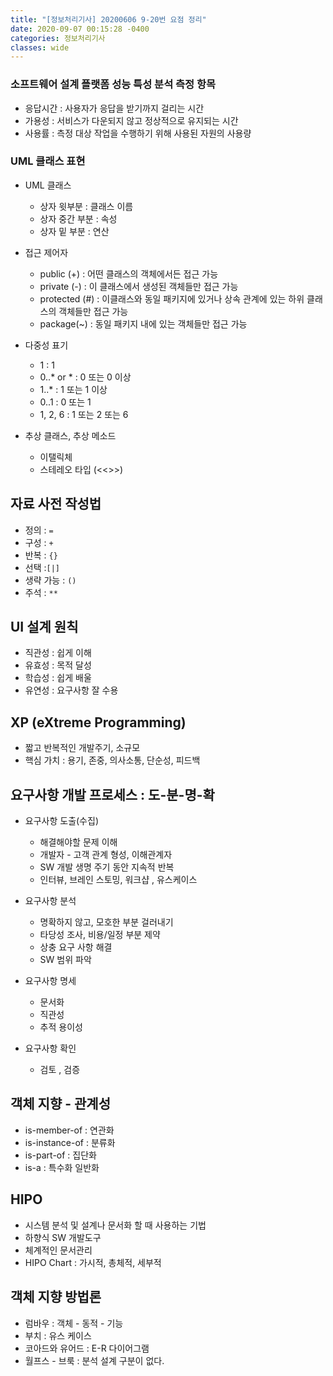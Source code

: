 ```yaml
---
title: "[정보처리기사] 20200606 9-20번 요점 정리"
date: 2020-09-07 00:15:28 -0400
categories: 정보처리기사
classes: wide
---
```


### 소프트웨어 설계 플랫폼 성능 특성 분석 측정 항목

- 응답시간 : 사용자가 응답을 받기까지 걸리는 시간
- 가용성 : 서비스가 다운되지 않고 정상적으로 유지되는 시간
- 사용률 : 측정 대상 작업을 수행하기 위해 사용된 자원의 사용량

### UML 클래스 표현

- UML 클래스
    - 상자 윗부분 : 클래스 이름
    - 상자 중간 부분 : 속성
    - 상자 밑 부분 : 연산

- 접근 제어자
    - public (+) : 어떤 클래스의 객체에서든 접근 가능
    - private (-) : 이 클래스에서 생성된 객체들만 접근 가능
    - protected (#) : 이클래스와 동일 패키지에 있거나 상속 관계에 있는 하위 클래스의 객체들만 접근 가능
    - package(~) : 동일 패키지 내에 있는 객체들만 접근 가능

- 다중성 표기
    - 1 : 1
    - 0..* or * : 0 또는 0 이상
    - 1..* : 1 또는 1 이상
    - 0..1 : 0 또는 1
    - 1, 2, 6 : 1 또는 2 또는 6

- 추상 클래스, 추상 메소드
    - 이탤릭체
    - 스테레오 타입 (<<>>)

## 자료 사전 작성법

- 정의 : ``=``
- 구성 : ``+``
- 반복 : ``{}``
- 선택 :``[|]``
- 생략 가능 : ``()``
- 주석 : ``**``

## UI 설계 원칙

- 직관성 : 쉽게 이해
- 유효성 : 목적 달성
- 학습성 : 쉽게 배울
- 유연성 : 요구사항 잘 수용

## XP (eXtreme Programming)

- 짧고 반복적인 개발주기, 소규모
- 핵심 가치 : 용기, 존중, 의사소통, 단순성, 피드백

## 요구사항 개발 프로세스 : 도-분-명-확

- 요구사항 도출(수집)
    - 해결해야할 문제 이해
    - 개발자 - 고객 관계 형성, 이해관계자
    - SW 개발 생명 주기 동안 지속적 반복
    - 인터뷰, 브레인 스토밍, 워크샵 , 유스케이스

- 요구사항 분석
    - 명확하지 않고, 모호한 부분 걸러내기
    - 타당성 조사, 비용/일정 부분 제약
    - 상충 요구 사항 해결
    - SW 범위 파악

- 요구사항 명세
    - 문서화
    - 직관성
    - 추적 용이성

- 요구사항 확인
    - 검토 , 검증

## 객체 지향 - 관계성

- is-member-of : 연관화
- is-instance-of : 분류화
- is-part-of : 집단화
- is-a : 특수화 일반화

## HIPO

- 시스템 분석 및 설계나 문서화 할 때 사용하는 기법
- 하향식 SW 개발도구
- 체계적인 문서관리
- HIPO Chart : 가시적, 총체적, 세부적

## 객체 지향 방법론

- 럼바우 : 객체 - 동적 - 기능
- 부치 : 유스 케이스
- 코아드와 유어드 : E-R 다이어그램
- 월프스 - 브룩 : 분석 설계 구분이 없다.